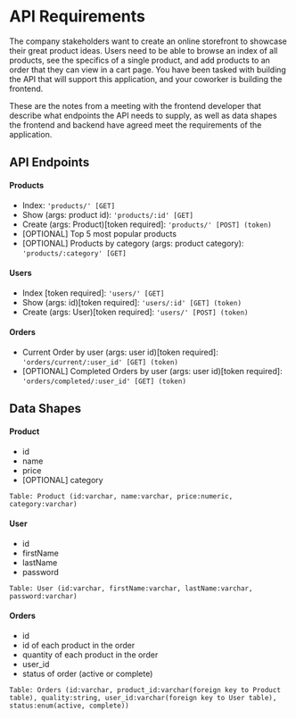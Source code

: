 # API Requirements
The company stakeholders want to create an online storefront to showcase their great product ideas. Users need to be able to browse an index of all products, see the specifics of a single product, and add products to an order that they can view in a cart page. You have been tasked with building the API that will support this application, and your coworker is building the frontend.

These are the notes from a meeting with the frontend developer that describe what endpoints the API needs to supply, as well as data shapes the frontend and backend have agreed meet the requirements of the application. 

## API Endpoints
#### Products
- Index: `'products/' [GET]`
- Show (args: product id): `'products/:id' [GET]`
- Create (args: Product)[token required]: `'products/' [POST] (token)`
- [OPTIONAL] Top 5 most popular products
- [OPTIONAL] Products by category (args: product category): `'products/:category' [GET]`

#### Users
- Index [token required]: `'users/' [GET]`
- Show (args: id)[token required]: `'users/:id' [GET] (token)`
- Create (args: User)[token required]: `'users/' [POST] (token)`

#### Orders
- Current Order by user (args: user id)[token required]: `'orders/current/:user_id' [GET] (token)`
- [OPTIONAL] Completed Orders by user (args: user id)[token required]: `'orders/completed/:user_id' [GET] (token)`

## Data Shapes
#### Product
-  id
- name
- price
- [OPTIONAL] category

```
Table: Product (id:varchar, name:varchar, price:numeric, category:varchar)
```
#### User
- id
- firstName
- lastName
- password

```
Table: User (id:varchar, firstName:varchar, lastName:varchar, password:varchar)
```
#### Orders
- id
- id of each product in the order
- quantity of each product in the order
- user_id
- status of order (active or complete)

```
Table: Orders (id:varchar, product_id:varchar(foreign key to Product table), quality:string, user_id:varchar(foreign key to User table), status:enum(active, complete))
```
